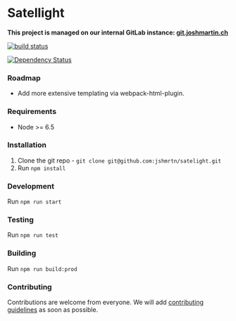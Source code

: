 # Satellight

**This project is managed on our internal GitLab instance: [git.joshmartin.ch](https://git.joshmartin.ch/jshmrtn/satellight)**

[![build status](https://git.joshmartin.ch/jshmrtn/satellight/badges/master/build.svg)](https://git.joshmartin.ch/jshmrtn/satelight/commits/master)

[![Dependency Status](https://www.versioneye.com/user/projects/561b7c30a193340f3200120e/badge.svg?style=flat)](https://www.versioneye.com/user/projects/561b7c30a193340f3200120e)

### Roadmap

* Add more extensive templating via webpack-html-plugin.

### Requirements

* Node >= 6.5

### Installation

1. Clone the git repo - `git clone git@github.com:jshmrtn/satelight.git`
2. Run `npm install`

### Development

Run `npm run start`

### Testing

Run `npm run test`

### Building

Run `npm run build:prod`

### Contributing

Contributions are welcome from everyone. We will add [contributing guidelines](CONTRIBUTING.md) as soon as possible.
